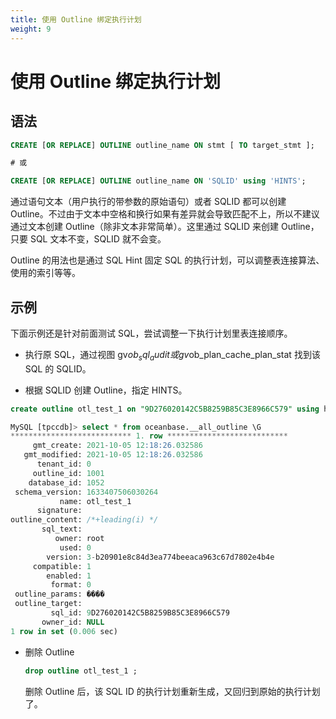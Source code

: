 ```yaml
---
title: 使用 Outline 绑定执行计划
weight: 9
---
```

# 使用 Outline 绑定执行计划

## 语法

```sql
CREATE [OR REPLACE] OUTLINE outline_name ON stmt [ TO target_stmt ];

# 或 

CREATE [OR REPLACE] OUTLINE outline_name ON 'SQLID' using 'HINTS';
```

通过语句文本（用户执行的带参数的原始语句）或者 SQLID 都可以创建 Outline。不过由于文本中空格和换行如果有差异就会导致匹配不上，所以不建议通过文本创建 Outline（除非文本非常简单）。这里通过 SQLID 来创建 Outline，只要 SQL 文本不变，SQLID 就不会变。

Outline 的用法也是通过 SQL Hint 固定 SQL 的执行计划，可以调整表连接算法、使用的索引等等。

## 示例

下面示例还是针对前面测试 SQL，尝试调整一下执行计划里表连接顺序。

- 执行原 SQL，通过视图 gv$ob_sql_audit 或 gv$ob_plan_cache_plan_stat 找到该 SQL 的 SQLID。

- 根据 SQLID 创建 Outline，指定 HINTS。
<!-- 需要再看看这里的命令是在干啥 -->
```sql
create outline otl_test_1 on "9D276020142C5B8259B85C3E8966C579" using hint /*+ leading(i) */ ;

MySQL [tpccdb]> select * from oceanbase.__all_outline \G
*************************** 1. row ***************************
     gmt_create: 2021-10-05 12:18:26.032586
   gmt_modified: 2021-10-05 12:18:26.032586
      tenant_id: 0
     outline_id: 1001
    database_id: 1052
 schema_version: 1633407506030264
           name: otl_test_1
      signature:
outline_content: /*+leading(i) */
       sql_text:
          owner: root
           used: 0
        version: 3-b20901e8c84d3ea774beeaca963c67d7802e4b4e
     compatible: 1
        enabled: 1
         format: 0
 outline_params: ����
 outline_target:
         sql_id: 9D276020142C5B8259B85C3E8966C579
       owner_id: NULL
1 row in set (0.006 sec)
```

- 删除 Outline

  ```sql
  drop outline otl_test_1 ;
  ```

  删除 Outline 后，该 SQL ID 的执行计划重新生成，又回归到原始的执行计划了。
